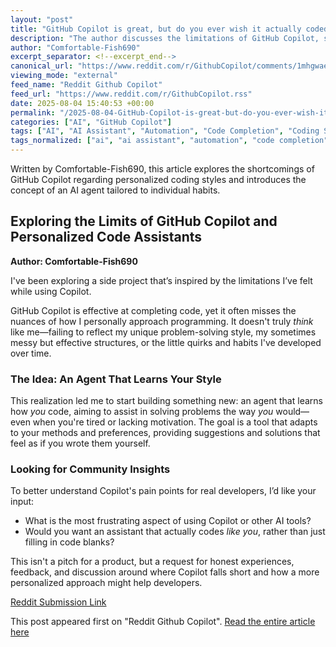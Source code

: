 ```yaml
---
layout: "post"
title: "GitHub Copilot is great, but do you ever wish it actually coded like you?"
description: "The author discusses the limitations of GitHub Copilot, specifically its inability to match an individual's coding style and problem-solving approach. They introduce a side project of building an agent that learns and adapts to a user's personal coding habits. The post seeks feedback from developers about Copilot's shortcomings and the desire for more personalized code assistants."
author: "Comfortable-Fish690"
excerpt_separator: <!--excerpt_end-->
canonical_url: "https://www.reddit.com/r/GithubCopilot/comments/1mhgwae/github_copilot_is_great_but_do_you_ever_wish_it/"
viewing_mode: "external"
feed_name: "Reddit Github Copilot"
feed_url: "https://www.reddit.com/r/GithubCopilot.rss"
date: 2025-08-04 15:40:53 +00:00
permalink: "/2025-08-04-GitHub-Copilot-is-great-but-do-you-ever-wish-it-actually-coded-like-you.html"
categories: ["AI", "GitHub Copilot"]
tags: ["AI", "AI Assistant", "Automation", "Code Completion", "Coding Style", "Community", "Developer Experience", "GitHub Copilot", "Machine Learning", "Personalized AI", "Software Tools", "User Habits"]
tags_normalized: ["ai", "ai assistant", "automation", "code completion", "coding style", "community", "developer experience", "github copilot", "machine learning", "personalized ai", "software tools", "user habits"]
---
```


Written by Comfortable-Fish690, this article explores the shortcomings of GitHub Copilot regarding personalized coding styles and introduces the concept of an AI agent tailored to individual habits.<!--excerpt_end-->

## Exploring the Limits of GitHub Copilot and Personalized Code Assistants

**Author: Comfortable-Fish690**

I've been exploring a side project that’s inspired by the limitations I’ve felt while using Copilot.

GitHub Copilot is effective at completing code, yet it often misses the nuances of how I personally approach programming. It doesn't truly *think* like me—failing to reflect my unique problem-solving style, my sometimes messy but effective structures, or the little quirks and habits I've developed over time.

### The Idea: An Agent That Learns Your Style

This realization led me to start building something new: an agent that learns how *you* code, aiming to assist in solving problems the way *you* would—even when you're tired or lacking motivation. The goal is a tool that adapts to your methods and preferences, providing suggestions and solutions that feel as if you wrote them yourself.

### Looking for Community Insights

To better understand Copilot's pain points for real developers, I’d like your input:

- What is the most frustrating aspect of using Copilot or other AI tools?
- Would you want an assistant that actually codes *like you*, rather than just filling in code blanks?

This isn't a pitch for a product, but a request for honest experiences, feedback, and discussion around where Copilot falls short and how a more personalized approach might help developers.

[Reddit Submission Link](https://www.reddit.com/r/GithubCopilot/comments/1mhgwae/github_copilot_is_great_but_do_you_ever_wish_it/)

This post appeared first on "Reddit Github Copilot". [Read the entire article here](https://www.reddit.com/r/GithubCopilot/comments/1mhgwae/github_copilot_is_great_but_do_you_ever_wish_it/)
